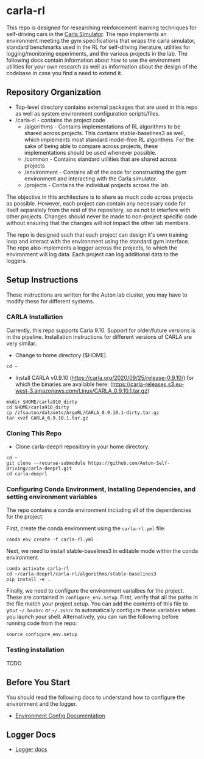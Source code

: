 # carla-rl
This repo is designed for researching reinforcement learning techniques for self-driving cars in the [Carla Simulator](https://carla.org/). The repo implements an environment meeting the gym specifications that wraps the carla simulator, standard benchmarks used in the RL for self-driving literature, utilities for logging/monitoring experiments, and the various projects in the lab. The following docs contain information about how to use the environment utilities for your own research as well as information about the design of the codebase in case you find a need to extend it.

## Repository Organization
* Top-level directory contains external packages that are used in this repo as well as system environment configuration scripts/files.
* /carla-rl - contains the project code
    * /algorithms - Contains implementations of RL algorithms to be shared across projects. This contains stable-baselines3 as well, which implements most standard model-free RL algorithms. For the sake of being able to compare across projects, these implementations should be used whenever possible.
    * /common - Contains standard utilities that are shared across projects
    * /environment - Contains all of the code for constructing the gym environment and interacting with the Carla simulator.
    * /projects - Contains the individual projects across the lab.

The objective in this architecture is to share as much code across projects as possible. However, each project can contain any necessary code for itself separately from the rest of the repository, so as not to interfere with other projects. Changes should never be made to non-project specific code without ensuring that the changes will not impact the other lab members.

The repo is designed such that each project can design it's own training loop and interact with the environment using the standard gym interface. The repo also implements a logger across the projects, to which the environment will log data. Each project can log additional data to the loggers.

## Setup Instructions
These instructions are written for the Auton lab cluster, you may have to modify these for different systems.

### CARLA Installation
Currently, this repo supports Carla 9.10. Support for older/future versions is in the pipeline. Installation instructions for different versions of CARLA are very similar.

* Change to home directory ($HOME).

```
cd ~
```

* Install CARLA v0.9.10 (https://carla.org/2020/09/25/release-0.9.10/) for which the binaries are available here: (https://carla-releases.s3.eu-west-3.amazonaws.com/Linux/CARLA_0.9.10.1.tar.gz)

```
mkdir $HOME/carla910_dirty
cd $HOME/carla910_dirty
cp /zfsauton/datasets/ArgoRL/CARLA_0.9.10.1-dirty.tar.gz
tar xvzf CARLA_0.9.10.1.tar.gz
```

### Cloning This Repo
* Clone carla-deeprl repository in your home directory.
```
cd ~
git clone --recurse-submodule https://github.com/Auton-Self-Driving/carla-deeprl.git
cd carla-deeprl
```

### Configuring Conda Environment, Installing Dependencies, and setting environment variables
The repo contains a conda environment including all of the dependencies for the project.

First, create the conda environment using the `carla-rl.yml` file:
```
conda env create -f carla-rl.yml
```

Next, we need to install stable-baselines3 in editable mode within the conda environment
```
conda activate carla-rl
cd ~/carla-deeprl/carla-rl/algorithms/stable-baselines3
pip install -e .
```

Finally, we need to configure the environment varialbes for the project. These are contained in `configure_env.setup`. First, verify that all the paths in the file match your project setup. You can add the contents of this file to your `~/.bashrc` or `~/.zshrc` to automatically configure these variables when you launch your shell. Alternatively, you can run the following before running code from the repo:
```
source configure_env.setup
```

### Testing installation
TODO


## Before You Start
You should read the following docs to understand how to configure the environment and the logger.
* [Environment Config Documentation](/carla-rl/environment/config/README.md)

## Logger Docs
* [Logger docs](/carla-rl/common/loggers/README.md)

